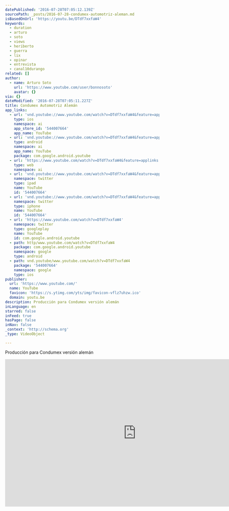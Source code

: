 ```yaml
---
datePublished: '2016-07-28T07:05:12.139Z'
sourcePath: _posts/2016-07-28-condumex-automotriz-aleman.md
isBasedOnUrl: 'https://youtu.be/DTdf7xxfaW4'
keywords:
  - duration
  - arturo
  - soto
  - views
  - heriberto
  - guerra
  - lix
  - opinar
  - entrevista
  - canal10durango
related: []
author:
  - name: Arturo Soto
    url: 'https://www.youtube.com/user/bonnosoto'
    avatar: {}
via: {}
dateModified: '2016-07-28T07:05:11.227Z'
title: Condumex Automotriz Alemán
app_links:
  - url: 'vnd.youtube://www.youtube.com/watch?v=DTdf7xxfaW4&feature=applinks'
    type: ios
    namespace: ai
    app_store_id: '544007664'
    app_name: YouTube
  - url: 'vnd.youtube://www.youtube.com/watch?v=DTdf7xxfaW4&feature=applinks'
    type: android
    namespace: ai
    app_name: YouTube
    package: com.google.android.youtube
  - url: 'https://www.youtube.com/watch?v=DTdf7xxfaW4&feature=applinks'
    type: web
    namespace: ai
  - url: 'vnd.youtube://www.youtube.com/watch?v=DTdf7xxfaW4&feature=applinks'
    namespace: twitter
    type: ipad
    name: YouTube
    id: '544007664'
  - url: 'vnd.youtube://www.youtube.com/watch?v=DTdf7xxfaW4&feature=applinks'
    namespace: twitter
    type: iphone
    name: YouTube
    id: '544007664'
  - url: 'https://www.youtube.com/watch?v=DTdf7xxfaW4'
    namespace: twitter
    type: googleplay
    name: YouTube
    id: com.google.android.youtube
  - path: http/www.youtube.com/watch?v=DTdf7xxfaW4
    package: com.google.android.youtube
    namespace: google
    type: android
  - path: vnd.youtube/www.youtube.com/watch?v=DTdf7xxfaW4
    package: '544007664'
    namespace: google
    type: ios
publisher:
  url: 'https://www.youtube.com/'
  name: YouTube
  favicon: 'https://s.ytimg.com/yts/img/favicon-vflz7uhzw.ico'
  domain: youtu.be
description: Producción para Condumex versión alemán
inLanguage: en
starred: false
inFeed: true
hasPage: false
inNav: false
_context: 'http://schema.org'
_type: VideoObject

---
```

Producción para Condumex versión alemán

<iframe src="https://cdn.embedly.com/widgets/media.html?src=https%3A%2F%2Fwww.youtube.com%2Fembed%2FDTdf7xxfaW4%3Ffeature%3Doembed&amp;url=http%3A%2F%2Fwww.youtube.com%2Fwatch%3Fv%3DDTdf7xxfaW4&amp;image=https%3A%2F%2Fi.ytimg.com%2Fvi%2FDTdf7xxfaW4%2Fhqdefault.jpg&amp;key=b7d04c9b404c499eba89ee7072e1c4f7&amp;type=text%2Fhtml&amp;schema=youtube" width="854" height="480" scrolling="no" frameborder="0" allowfullscreen="" style=""></iframe>
